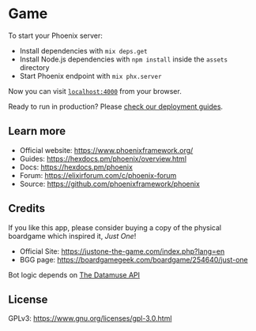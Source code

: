 # Game

To start your Phoenix server:

  * Install dependencies with `mix deps.get`
  * Install Node.js dependencies with `npm install` inside the `assets` directory
  * Start Phoenix endpoint with `mix phx.server`

Now you can visit [`localhost:4000`](http://localhost:4000) from your browser.

Ready to run in production? Please [check our deployment guides](https://hexdocs.pm/phoenix/deployment.html).

## Learn more

  * Official website: https://www.phoenixframework.org/
  * Guides: https://hexdocs.pm/phoenix/overview.html
  * Docs: https://hexdocs.pm/phoenix
  * Forum: https://elixirforum.com/c/phoenix-forum
  * Source: https://github.com/phoenixframework/phoenix

## Credits
If you like this app, please consider buying a copy of the physical boardgame which inspired it, _Just One_!
- Official Site: https://justone-the-game.com/index.php?lang=en
- BGG page: https://boardgamegeek.com/boardgame/254640/just-one

Bot logic depends on [The Datamuse API](https://www.datamuse.com/api/)

## License
GPLv3: https://www.gnu.org/licenses/gpl-3.0.html
